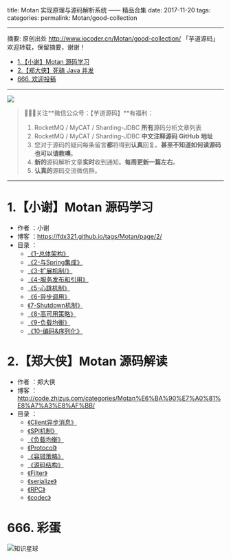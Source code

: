 title: Motan 实现原理与源码解析系统 —— 精品合集
date: 2017-11-20
tags:
categories:
permalink: Motan/good-collection

-------

摘要: 原创出处 http://www.iocoder.cn/Motan/good-collection/ 「芋道源码」欢迎转载，保留摘要，谢谢！

- [1.【小谢】Motan 源码学习](http://www.iocoder.cn/Motan/good-collection/)
- [2.【郑大侠】死磕 Java 并发](http://www.iocoder.cn/Motan/good-collection/)
- [666. 欢迎投稿](http://www.iocoder.cn/Motan/good-collection/)

-------

![](http://www.iocoder.cn/images/common/wechat_mp_2018_05_18.jpg)

> 🙂🙂🙂关注**微信公众号：【芋道源码】**有福利：
> 1. RocketMQ / MyCAT / Sharding-JDBC **所有**源码分析文章列表
> 2. RocketMQ / MyCAT / Sharding-JDBC **中文注释源码 GitHub 地址**
> 3. 您对于源码的疑问每条留言**都**将得到**认真**回复。**甚至不知道如何读源码也可以请教噢**。
> 4. **新的**源码解析文章**实时**收到通知。**每周更新一篇左右**。  
> 5. **认真的**源码交流微信群。

-------

# 1.【小谢】Motan 源码学习

* 作者 ：小谢
* 博客 ：https://fdx321.github.io/tags/Motan/page/2/
* 目录 ：
    * [《1-总体架构》](https://fdx321.github.io/2017/07/19/%E3%80%90Motan%E6%BA%90%E7%A0%81%E5%AD%A6%E4%B9%A0%E3%80%911-%E6%80%BB%E4%BD%93%E6%9E%B6%E6%9E%84/)
    * [《2-与Spring集成》](https://fdx321.github.io/2017/07/21/%E3%80%90Motan%E6%BA%90%E7%A0%81%E5%AD%A6%E4%B9%A0%E3%80%912-%E4%B8%8ESpring%E9%9B%86%E6%88%90/)
    * [《3-扩展机制/》](https://fdx321.github.io/2017/07/22/%E3%80%90Motan%E6%BA%90%E7%A0%81%E5%AD%A6%E4%B9%A0%E3%80%913-%E6%89%A9%E5%B1%95%E6%9C%BA%E5%88%B6/)
    * [《4-服务发布和引用》](https://fdx321.github.io/2017/07/23/%E3%80%90Motan%E6%BA%90%E7%A0%81%E5%AD%A6%E4%B9%A0%E3%80%914-%E6%9C%8D%E5%8A%A1%E5%8F%91%E5%B8%83%E5%92%8C%E5%BC%95%E7%94%A8/)
    * [《5-心跳机制》](https://fdx321.github.io/2017/07/24/%E3%80%90Motan%E6%BA%90%E7%A0%81%E5%AD%A6%E4%B9%A0%E3%80%915-%E5%BF%83%E8%B7%B3%E6%9C%BA%E5%88%B6/)
    * [《6-异步调用》](https://fdx321.github.io/2017/07/25/%E3%80%90Motan%E6%BA%90%E7%A0%81%E5%AD%A6%E4%B9%A0%E3%80%916-%E5%BC%82%E6%AD%A5%E8%B0%83%E7%94%A8/)
    * [《7-Shutdown机制》](https://fdx321.github.io/2017/07/26/%E3%80%90Motan%E6%BA%90%E7%A0%81%E5%AD%A6%E4%B9%A0%E3%80%917-Shutdown%E6%9C%BA%E5%88%B6/)
    * [《8-高可用策略》](https://fdx321.github.io/2017/07/27/%E3%80%90Motan%E6%BA%90%E7%A0%81%E5%AD%A6%E4%B9%A0%E3%80%918-%E9%AB%98%E5%8F%AF%E7%94%A8%E7%AD%96%E7%95%A5/)
    * [《9-负载均衡》](https://fdx321.github.io/2017/07/28/%E3%80%90Motan%E6%BA%90%E7%A0%81%E5%AD%A6%E4%B9%A0%E3%80%919-%E8%B4%9F%E8%BD%BD%E5%9D%87%E8%A1%A1/)
    * [《10-编码&序列化》](https://fdx321.github.io/2017/07/29/%E3%80%90Motan%E6%BA%90%E7%A0%81%E5%AD%A6%E4%B9%A0%E3%80%9110-%E7%BC%96%E7%A0%81&%E5%BA%8F%E5%88%97%E5%8C%96/)

# 2.【郑大侠】Motan 源码解读

* 作者 ：郑大侠
* 博客 ：http://code.zhizus.com/categories/Motan%E6%BA%90%E7%A0%81%E8%A7%A3%E8%AF%BB/
* 目录 ：
    * [《Client异步消息》](http://code.zhizus.com/2016-09-19-motan-clientMessage.html)
    * [《SPI机制》](http://code.zhizus.com/2016-09-19-motan-spi.html)
    * [《负载均衡》](http://code.zhizus.com/2016-09-20-motan-loadbalance.html)
    * [《Protocol》](http://code.zhizus.com/2016-09-21-motan-protocol.html)
    * [《容错策略》](http://code.zhizus.com/2016-09-21-motan-hastratege.html)
    * [《源码结构》](http://code.zhizus.com/2016-09-21-motan-override.html)
    * [《Filter》](http://code.zhizus.com/2016-09-21-motan-filter.html)
    * [《serialize》](http://code.zhizus.com/2016-09-22-motan-serialize.html)
    * [《RPC》](http://code.zhizus.com/2016-09-23-motan-rpc.html)
    * [《codec》](http://code.zhizus.com/2016-09-23-motan-codec.html)

# 666. 彩蛋

![知识星球](http://www.iocoder.cn/images/Architecture/2017_12_29/01.png)


